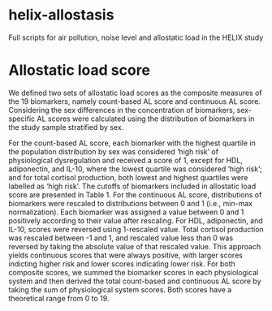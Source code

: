 # helix-allostasis
Full scripts for air pollution, noise level and allostatic load in the HELIX study


# Allostatic load score

We defined two sets of allostatic load scores as the composite measures of the 19 biomarkers, namely count-based AL score and continuous AL score. Considering the sex differences in the concentration of biomarkers, sex-specific AL scores were calculated using the distribution of biomarkers in the study sample stratified by sex. 

For the count-based AL score, each biomarker with the highest quartile in the population distribution by sex was considered ‘high risk’ of physiological dysregulation and received a score of 1, except for HDL, adiponectin, and IL-10, where the lowest quartile was considered ‘high risk’; and for total cortisol production, both lowest and highest quartiles were labelled as ‘high risk’. The cutoffs of biomarkers included in allostatic load score are presented in Table 1. For the continuous AL score, distributions of biomarkers were rescaled to distributions between 0 and 1 (i.e., min-max normalization). Each biomarker was assigned a value between 0 and 1 positively according to their value after rescaling. For HDL, adiponectin, and IL-10, scores were reversed using 1-rescaled value. Total cortisol production was rescaled between -1 and 1, and rescaled value less than 0 was reversed by taking the absolute value of that rescaled value. This approach yields continuous scores that were always positive, with larger scores indicting higher risk and lower scores indicating lower risk. For both composite scores, we summed the biomarker scores in each physiological system and then derived the total count-based and continuous AL score by taking the sum of physiological system scores. Both scores have a theoretical range from 0 to 19. 
